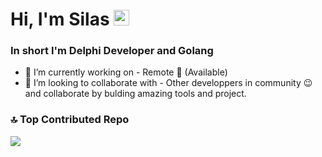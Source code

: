 # Hi, I'm Silas <img src="https://media.giphy.com/media/hvRJCLFzcasrR4ia7z/giphy.gif" width="25px">
<!-- ❔[![Website](https://img.shields.io/badge/Text-Text-green?style=flat-square)](https://google.com) -->

### In short I'm Delphi Developer and Golang

- 🔭 I’m currently working on - Remote 🤠 (Available)
- 👯 I’m looking to collaborate with - Other developpers in community 😉 and collaborate by bulding amazing tools and project.

### 🔝 Top Contributed Repo
![](https://github-contributor-stats.vercel.app/api?username=aso14&limit=5&theme=dark&combine_all_yearly_contributions=true)

<!-- Optional if you have blogs -->
<!-- ## Latest blog posts:-->
<!-- BLOG-POST-LIST:START -->
<!-- BLOG-POST-LIST:END -->

<!-- This section you create this variables that are used above -->
<!--[website]: https://google.com-->
